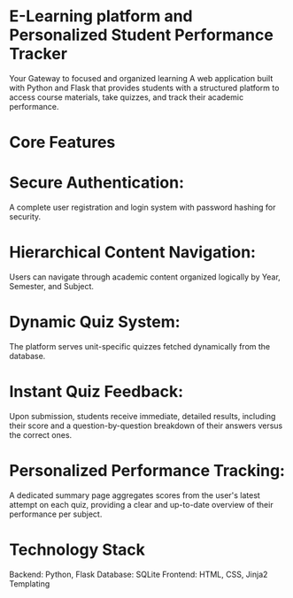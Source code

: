 # E-Learning platform and Personalized Student Performance Tracker
Your Gateway to focused and organized learning
A web application built with Python and Flask that provides students with a structured platform to access course materials, take quizzes, and track their academic performance.
# Core Features
# Secure Authentication:
A complete user registration and login system with password hashing for security.
# Hierarchical Content Navigation: 
Users can navigate through academic content organized logically by Year, Semester, and Subject.
# Dynamic Quiz System:
The platform serves unit-specific quizzes fetched dynamically from the database.
# Instant Quiz Feedback:
Upon submission, students receive immediate, detailed results, including their score and a question-by-question breakdown of their answers versus the correct ones.
# Personalized Performance Tracking:
A dedicated summary page aggregates scores from the user's latest attempt on each quiz, providing a clear and up-to-date overview of their performance per subject.
# Technology Stack
Backend: Python, Flask
Database: SQLite
Frontend: HTML, CSS, Jinja2 Templating
